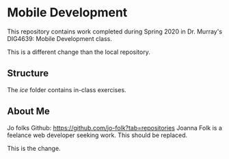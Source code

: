 # Mobile Development
This repository contains work completed during Spring 2020 in Dr. Murray's DIG4639: Mobile Development class.

This is a different change than the local repository.

## Structure
The *ice* folder contains in-class exercises. 

## About Me
Jo folks Github: https://github.com/jo-folk?tab=repositories
Joanna Folk is a feelance web developer seeking work.
This should be replaced.

This is the change.
